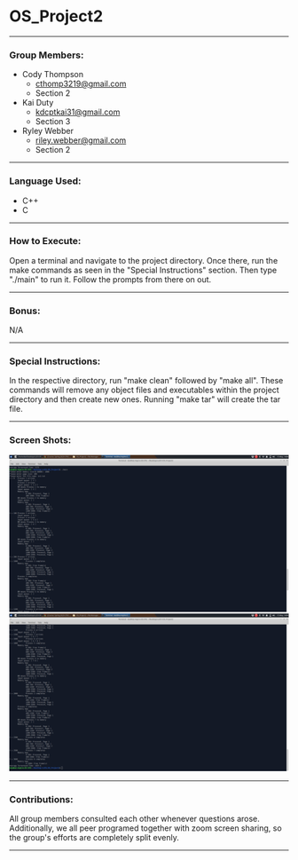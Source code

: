 # OS_Project2
______________________________________________________________________________

### Group Members:
* Cody Thompson 
  * cthomp3219@gmail.com
  * Section 2
* Kai Duty
  * kdcptkai31@gmail.com
  * Section 3
* Ryley Webber
  * riley.webber@gmail.com
  * Section 2
 ______________________________________________________________________________________________________________________________

### Language Used:
* C++
* C

____________________________________________________________________________
### How to Execute:
Open a terminal and navigate to the project directory.  Once there, run the make commands as seen in the "Special Instructions" section.
Then type "./main" to run it. Follow the prompts from there on out.

______________________________________________________________________________________________________________________________

### Bonus:
N/A

______________________________________________________________________________________________________________________________

### Special Instructions: 
In the respective directory, run "make clean" followed by "make all".  These commands will remove any object files and executables within the project directory and then create new ones. Running "make tar" will create the tar file.

______________________________________________________________________________________________________________________________

### Screen Shots:
![Alt text](execution.png?raw=true "Optional Title")
![Alt text](execution2.png?raw=true "optional Title")

_______________________________________________________________________________________________________________________________

### Contributions:
All group members consulted each other whenever questions arose.
Additionally, we all peer programed together with zoom screen sharing,
so the group's efforts are completely split evenly.

_______________________________________________________________________________________________________________________________
